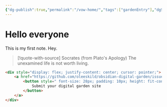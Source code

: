```yaml
---
{"dg-publish":true,"permalink":"/vow-home/","tags":["gardenEntry"],"dgShowToc":true,"noteIcon":"3"}
---
```


# Hello everyone
This is my first note. 
Hey.

> [!quote-with-source] Socrates (from Plato's Apology)
> The unexamined life is not worth living.


```html
<div style="display: flex; justify-content: center; cursor: pointer;">
	<a href="https://github.com/oleeskild/obsidian-digital-garden/issues/55" target="_blank">
		<button style=" font-size: 28px; padding: 10px; height: fit-content; margin-top: 50px; background: var(--text-accent); font-weight: 600; color: var(--text-on-accent); ">
			Submit your digital garden site
		</button>
	</a>
</div>
```
